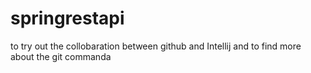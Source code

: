 # springrestapi
to try out the collobaration between github and Intellij and to find more about the git commanda
